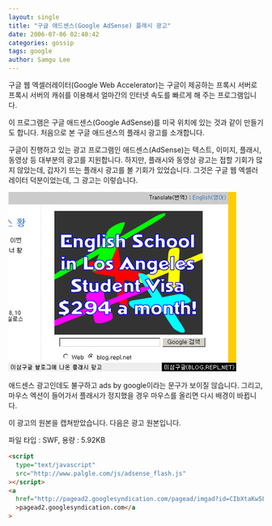 ```yaml
---
layout: single
title: "구글 애드센스(Google AdSense) 플래시 광고"
date: 2006-07-06 02:40:42
categories: gossip
tags: google
author: Samgu Lee
---
```


구글 웹 엑셀러레이터(Google Web Accelerator)는 구글이 제공하는 프록시 서버로 프록시 서버의 캐쉬를 이용해서 얼마간의 인터넷 속도를 빠르게 해 주는 프로그램입니다.

이 프로그램은 구글 애드센스(Google AdSense)를 미국 위치에 있는 것과 같이 만들기도 합니다. 처음으로 본 구글 애드센스의 플래시 광고를 소개합니다.

구글이 진행하고 있는 광고 프로그램인 애드센스(AdSense)는 텍스트, 이미지, 플래시, 동영상 등 대부분의 광고를 지원합니다. 하지만, 플래시와 동영상 광고는 접할 기회가 많지 않았는데, 갑자기 뜨는 플래시 광고를 볼 기회가 있었습니다. 그것은 구글 웹 엑셀러레이터 덕분이었는데, 그 광고는 이렇습니다.

![애드센스에서 본 플래시 광고](/assets/adsense_flash.jpg)

애드센스 광고인데도 불구하고 ads by google이라는 문구가 보이질 않습니다. 그리고, 마우스 엑션이 들어가서 플래시가 정지했을 경우 마우스를 올리면 다시 배경이 바뀝니다.

이 광고의 원본을 캡쳐받았습니다. 다음은 광고 원본입니다.

파일 타입 : SWF, 용량 : 5.92KB

```html
<script
  type="text/javascript"
  src="http://www.palgle.com/js/adsense_flash.js"
></script>
<a
  href="http://pagead2.googlesyndication.com/pagead/imgad?id=CIbXtaKw5LPcSBDQAhiYAjIIlilyOskW2fw&ai=BQWU7-b-qRL-CD5CeVuH1ofUM9sHeDp60-swBwI23AfD1EhABGAEgzbWTAkiVOVCq9OFRiAEBoAGEvrT_A6oBCjMwODYyNDQ3NDKyAQ1ibG9nLnJlcGwubmV0ugEKMzM2eDI4MF9hc8gBBOABA4ACAZUCDoIVCg&clickTAG=http://pagead2.googlesyndication.com/pagead/iclk%3Fsa%3Dl%26ai%3DBQWU7-b-qRL-CD5CeVuH1ofUM9sHeDp60-swBwI23AfD1EhABGAEgzbWTAkiVOVCq9OFRiAEBoAGEvrT_A6oBCjMwODYyNDQ3NDKyAQ1ibG9nLnJlcGwubmV0ugEKMzM2eDI4MF9hc8gBBOABA4ACAZUCDoIVCg%26num%3D1%26adurl%3Dhttp://www.languagesystems.com%26client%3Dca-pub-5259088562906477"
  >pagead2.googlesyndication.com</a
>
```

